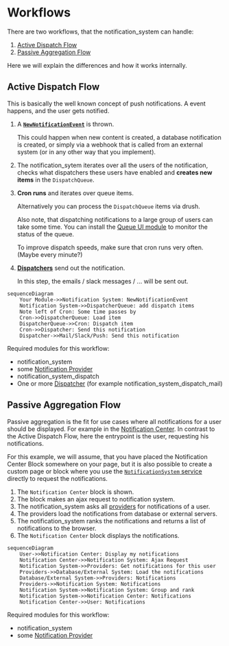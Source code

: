# Workflows

There are two workflows, that the notification_system can handle:

1. [Active Dispatch Flow](#active-dispatch-flow)
2. [Passive Aggregation Flow](#passive-aggregation-flow)

Here we will explain the differences and how it works internally.

## Active Dispatch Flow

This is basically the well known concept of push notifications.
A event happens, and the user gets notified.

1. A **[`NewNotificationEvent`](05_new_notification_event.md)** is
   thrown.

   This could happen when new content is created, a database
   notification is created, or simply via a webhook that is called
   from an external system (or in any other way that you implement).

2. The notification_sytem iterates over all the users of the
   notification, checks what dispatchers these users have enabled and
   **creates new items** in the `DispatchQueue`.

3. **Cron runs** and iterates over queue items.

   Alternatively you can process the `DispatchQueue` items via drush.

   Also note, that dispatching notifications to a large group of
   users can take some time. You can install the [Queue UI module](https://www.drupal.org/project/queue_ui)
   to monitor the status of the queue.

   To improve dispatch speeds, make sure that cron runs very often.
   (Maybe every minute?)

4. **[Dispatchers](06_dispatchers.md)** send out the notification.

   In this step, the emails / slack messages / ... will be sent out.

```mermaid
sequenceDiagram
    Your Module->>Notification System: NewNotificationEvent
    Notification System->>DispatcherQueue: add dispatch items
    Note left of Cron: Some time passes by
    Cron->>DispatcherQueue: Load item
    DispatcherQueue->>Cron: Dispatch item
    Cron->>Dispatcher: Send this notification
    Dispatcher->>Mail/Slack/Push: Send this notification
```

Required modules for this workflow:

- notification_system
- some [Notification Provider](04_providers.md)
- notification_system_dispatch
- One or more [Dispatcher](06_dispatchers.md) (for example
  notification_system_dispatch_mail)


## Passive Aggregation Flow

Passive aggregation is the fit for use cases where all notifications
for a user should be displayed. For example in the
[Notification Center](XX_notification_center.md). In contrast to the
Active Dispatch Flow, here the entrypoint is the user, requesting
his notifications.

For this example, we will assume, that you have placed the
Notification Center Block somewhere on your page, but it is also
possible to create a custom page or block where you use the
[`NotificationSystem` service](XX_display_notifications_in_a_custom_way.md)
directly to request the notifications.

1. The `Notification Center` block is shown.
2. The block makes an ajax request to notification system.
3. The notification_system asks all [providers](04_providers.md) for
   notifications of a user.
4. The providers load the notifications from database or external
   servers.
5. The notification_system ranks the notifications and returns a list
   of notifications to the browser.
6. The `Notification Center` block displays the notifications.

```mermaid
sequenceDiagram
    User->>Notification Center: Display my notifications
    Notification Center->>Notification System: Ajax Request
    Notification System->>Providers: Get notifications for this user
    Providers->>Database/External System: Load the notifications
    Database/External System->>Providers: Notifications
    Providers->>Notification System: Notifications
    Notification System->>Notification System: Group and rank
    Notification System->>Notification Center: Notifications
    Notification Center->>User: Notifications
```

Required modules for this workflow:
- notification_system
- some [Notification Provider](04_providers.md)
